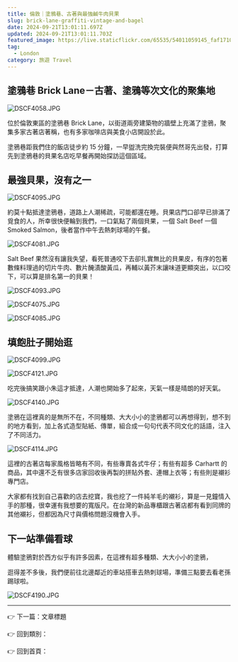 ```yaml
---
title: 倫敦｜塗鴉巷、古著與最強鹹牛肉貝果
slug: brick-lane-graffiti-vintage-and-bagel
date: 2024-09-21T13:01:11.697Z
updated: 2024-09-21T13:01:11.703Z
featured_image: https://live.staticflickr.com/65535/54011059145_faf17102f7.jpg
tag:
  - London
category: 旅遊 Travel
---
```

## 塗鴉巷 Brick Lane－古著、塗鴉等次文化的聚集地

![DSCF4058.JPG](https://prod-files-secure.s3.us-west-2.amazonaws.com/6c4174d3-0d17-4358-800b-9c4f2f792e06/60171b2b-0364-4886-a928-7c5a8a02cff4/DSCF4058.jpg)

位於倫敦東區的塗鴉巷 Brick Lane，以街道兩旁建築物的牆壁上充滿了塗鴉，聚集多家古著店著稱，也有多家咖啡店與美食小店開設於此。

塗鴉巷距我們住的飯店徒步約 15 分鐘，一早盥洗完換完裝便與然哥先出發，打算先到塗鴉巷的貝果名店吃早餐再開始探訪這個區域。

## 最強貝果，沒有之一

![DSCF4095.JPG](https://prod-files-secure.s3.us-west-2.amazonaws.com/6c4174d3-0d17-4358-800b-9c4f2f792e06/c05cbcf7-5399-41a7-926f-24f4199602a4/DSCF4095.jpg)

約莫十點抵達塗鴉巷，道路上人潮稀疏，可能都還在睡。貝果店門口卻早已排滿了覓食的人，所幸很快便輪到我們，一口氣點了兩個貝果，一個 Salt Beef 一個 Smoked Salmon，後者當作中午去熱刺球場的午餐。

![DSCF4081.JPG](https://prod-files-secure.s3.us-west-2.amazonaws.com/6c4174d3-0d17-4358-800b-9c4f2f792e06/a9433b42-fafd-4dea-b977-94c2f77eb4e2/DSCF4081.jpg)

Salt Beef 果然沒有讓我失望，看死普通咬下去卻扎實無比的貝果皮，有序的包著數條料理過的切片牛肉、數片醃漬酸黃瓜，再輔以黃芥末讓味道更顯突出，以口咬下，可以算是排名第一的貝果！

![DSCF4093.JPG](https://prod-files-secure.s3.us-west-2.amazonaws.com/6c4174d3-0d17-4358-800b-9c4f2f792e06/1d734e5b-e9c2-4247-a175-5e03b32bfc0e/DSCF4093.jpg)

![DSCF4075.JPG](https://prod-files-secure.s3.us-west-2.amazonaws.com/6c4174d3-0d17-4358-800b-9c4f2f792e06/a3e70a78-4498-463a-a96f-f27b519f5a1f/DSCF4075.jpg)

![DSCF4085.JPG](https://prod-files-secure.s3.us-west-2.amazonaws.com/6c4174d3-0d17-4358-800b-9c4f2f792e06/82c04491-0808-4f97-8737-a1f699e3213d/DSCF4085.jpg)

## 填飽肚子開始逛

![DSCF4099.JPG](https://prod-files-secure.s3.us-west-2.amazonaws.com/6c4174d3-0d17-4358-800b-9c4f2f792e06/fd0bfb2a-5fec-4f0f-ad99-ab915061c633/DSCF4099.jpg)

![DSCF4121.JPG](https://prod-files-secure.s3.us-west-2.amazonaws.com/6c4174d3-0d17-4358-800b-9c4f2f792e06/7ce17175-a84b-4357-ac9d-4a85a8b78994/DSCF4121.jpg)

吃完後搞笑跟小朱這才抵達，人潮也開始多了起來，天氣一樣是晴朗的好天氣。

![DSCF4140.JPG](https://prod-files-secure.s3.us-west-2.amazonaws.com/6c4174d3-0d17-4358-800b-9c4f2f792e06/1739159d-5ff7-49dc-873d-9717e296391e/DSCF4140.jpg)

塗鴉在這裡真的是無所不在，不同種類、大大小小的塗鴉都可以再想得到，想不到的地方看到，加上各式造型貼紙、傳單，組合成一句句代表不同文化的話語，注入了不同活力。

![DSCF4114.JPG](https://prod-files-secure.s3.us-west-2.amazonaws.com/6c4174d3-0d17-4358-800b-9c4f2f792e06/f2673755-0f15-4a19-914b-33f442cd9409/DSCF4114.jpg)

這裡的古著店每家風格皆略有不同，有些專賣各式牛仔；有些有超多 Carhartt 的商品，其中還不乏有很多店家回收後再製的拼貼外套、連帽上衣等；有些則是襯衫專門店。

大家都有找到自己喜歡的店去挖寶，我也挖了一件純羊毛的襯衫，算是一見鐘情入手的那種，很幸運有我想要的寬版尺。在台灣的新品專櫃跟古著店都有看到同牌的其他襯衫，但都因為尺寸與價格問題沒機會入手。

## 下一站準備看球

體驗塗鴉對於西方似乎有許多因素，在這裡有超多種類、大大小小的塗鴉，

逛得差不多後，我們便前往北邊鄰近的車站搭車去熱刺球場，準備三點要去看老孫踢球啦。

![DSCF4190.JPG](https://prod-files-secure.s3.us-west-2.amazonaws.com/6c4174d3-0d17-4358-800b-9c4f2f792e06/bfc23ae0-aff9-4c51-bb54-9b6d36119535/DSCF4190.jpg)

- - -

👉 下一篇：文章標題

👉 回到類別：

👉 回到首頁：

<!-- notionvc: 596a5399-abc9-477a-95c6-dbdaa94eca2e -->